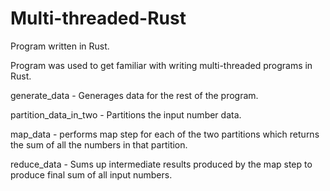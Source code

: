 # Multi-threaded-Rust

Program written in Rust.

Program was used to get familiar with writing multi-threaded programs in Rust.

generate_data - Generages data for the rest of the program.

partition_data_in_two - Partitions the input number data.

map_data - performs map step for each of the two partitions which returns the sum of all the numbers in that partition.

reduce_data - Sums up intermediate results produced by the map step to produce final sum of all input numbers.
